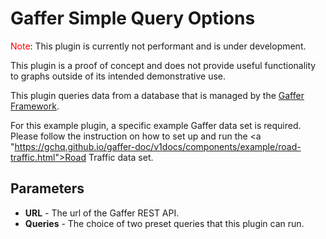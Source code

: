 # Gaffer Simple Query Options

<span style="color:red;">Note</span>: This plugin is currently not performant and is under development.

This plugin is a proof of concept and does not provide useful functionality to graphs outside of its intended demonstrative use.

This plugin queries data from a database that is managed by the <a href="https://gchq.github.io/gaffer-doc/v1docs/">Gaffer Framework</a>. 

For this example plugin, a specific example Gaffer data set is required. Please follow the instruction on how to set up and run the <a "https://gchq.github.io/gaffer-doc/v1docs/components/example/road-traffic.html">Road Traffic data set</a>.  

## Parameters
-   **URL** - The url of the Gaffer REST API.
-   **Queries** - The choice of two preset queries that this plugin can run.
